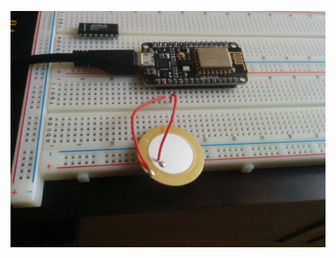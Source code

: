 ![piezo](https://raw.githubusercontent.com/marcelmaatkamp/arduino-workspace/master/mario/mario/IMG_20160629_195536.jpg)

